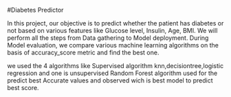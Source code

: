 #Diabetes Predictor

In this project, our objective is to predict whether the patient has diabetes or not based on various features like Glucose level, Insulin, Age, BMI.
We will perform all the steps from Data gathering to Model deployment. During Model evaluation, 
we compare various machine learning algorithms on the basis of accuracy_score metric and find the best one.


we used the 4 algorithms like Supervised algorithm knn,decisiontree,logistic regression and one is unsupervised Random Forest algorithm used for the predict best Accurate values
and observed wich is best model to predict best score.
